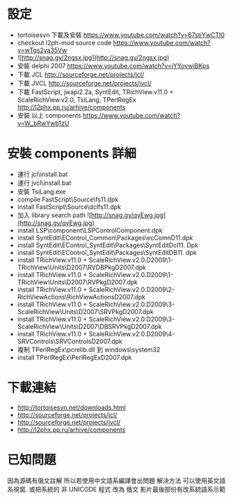 # 設定 #
  * tortoisesvn 下載及安裝 https://www.youtube.com/watch?v=67stiYwCTI0
  * checkout l2ph-mod source code https://www.youtube.com/watch?v=wTqs2ya35Vw
  * ![http://snag.gy/2ngsx.jpg](http://snag.gy/2ngsx.jpg)
  * 安裝 delphi 2007 https://www.youtube.com/watch?v=jYYovwiBKps
  * 下載 JCL http://sourceforge.net/projects/jcl/
  * 下載 JVCL http://sourceforge.net/projects/jvcl/
  * 下載 FastScript, jwapi2.2a, SyntEdit, TRichView.v11.0 + ScaleRichView.v2.0, TsiLang, TPerlRegEx http://l2phx.pp.ru/arhive/components
  * 安裝 以上 components https://www.youtube.com/watch?v=W_bRwYwb1zU

# 安裝 components 詳細 #
  * 運行 jcl\install.bat
  * 運行 jvcl\install.bat
  * 安裝 TsiLang.exe
  * compile FastScript\Source\fs11.dpk
  * install FastScript\Source\dclfs11.dpk
  * 加入 library search path ![http://snag.gy/qyEwg.jpg](http://snag.gy/qyEwg.jpg)
  * install LSP\component\LSPControlComponent.dpk
  * install SyntEdit\EControl\_Common\Packages\ecComnD11.dpk
  * install SyntEdit\EControl\_SyntEdit\Packages\SyntEditDcl11. Dpk
  * install SyntEdit\EControl\_SyntEdit\Packages\SyntEditDB11. dpk
  * install TRichView.v11.0 + ScaleRichView.v2.0.D2009\1-TRichView\Units\D2007\RVDBPkgD2007.dpk
  * install TRichView.v11.0 + ScaleRichView.v2.0.D2009\1-TRichView\Units\D2007\RVPkgD2007.dpk
  * install TRichView.v11.0 + ScaleRichView.v2.0.D2009\2-RichViewActions\RichViewActionsD2007.dpk
  * install TRichView.v11.0 + ScaleRichView.v2.0.D2009\3-ScaleRichView\Units\D2007\SRVPkgD2007.dpk
  * install TRichView.v11.0 + ScaleRichView.v2.0.D2009\3-ScaleRichView\Units\D2007\DBSRVPkgD2007.dpk
  * install TRichView.v11.0 + ScaleRichView.v2.0.D2009\4-SRVControls\SRVControlsD2007.dpk
  * 複制 TPerlRegEx\pcrelib.dll 到  windows\system32
  * install TPerlRegEx\PerlRegExD2007.dpk


# 下載連結 #
  * http://tortoisesvn.net/downloads.html
  * http://sourceforge.net/projects/jcl/
  * http://sourceforge.net/projects/jvcl/
  * http://l2phx.pp.ru/arhive/components

# 已知問題 #
因為源碼有俄文註解 所以若使用中文語系編譯會出問題
解決方法 可以使用英文語系視窗. 或把系統的 非 UNICODE 程式 改為 俄文
影片最後部份有改系統語系示範